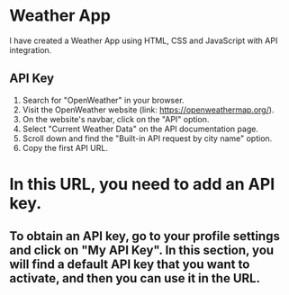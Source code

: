 # Weather App
I have created a Weather App using HTML, CSS and JavaScript with API integration.

## API Key 
1. Search for "OpenWeather" in your browser.
2. Visit the OpenWeather website (link: https://openweathermap.org/).
3. On the website's navbar, click on the "API" option.
4. Select "Current Weather Data" on the API documentation page.
5. Scroll down and find the "Built-in API request by city name" option.
6. Copy the first API URL.

# In this URL, you need to add an API key.

## To obtain an API key, go to your profile settings and click on "My API Key". In this section, you will find a default API key that you want to activate, and then you can use it in the URL.
